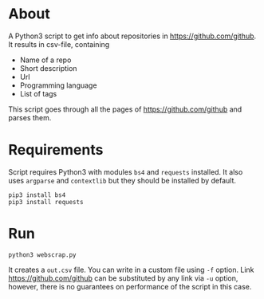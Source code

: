 # About
A Python3 script to get info about repositories in https://github.com/github. It results in csv-file, containing
- Name of a repo
- Short description
- Url
- Programming language
- List of tags

This script goes through all the pages of https://github.com/github and parses them.

# Requirements
Script requires Python3 with modules `bs4` and `requests` installed. It also uses  `argparse` and `contextlib` but they should be installed by default.
```
pip3 install bs4
pip3 install requests
```

# Run
```
python3 webscrap.py
```
It creates a `out.csv` file. You can write in a custom file using `-f` option. Link https://github.com/github can be substituted by any link via `-u` option, however, there is no guarantees on performance of the script in this case.
